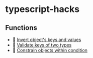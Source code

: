# typescript-hacks

## Functions

* 🔗 [Invert object's keys and values](https://github.com/Beraliv/typescript-hacks/blob/master/Invert/index.ts)
* 🔗 [Validate keys of two types](https://github.com/Beraliv/typescript-hacks/blob/master/validate/index.ts)
* 🔗 [Constrain objects within condition](https://github.com/Beraliv/typescript-hacks/blob/master/invariant/index.ts)
